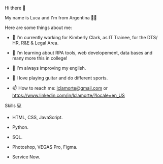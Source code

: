 Hi there 👋

My name is Luca and I'm from Argentina 💙🤍

Here are some things about me:

- 🔭 I’m currently working for Kimberly Clark, as IT Trainee, for the DTS/ HR, R&E & Legal Area.

- 🌱 I’m learning about RPA tools, web developement, data bases and many more this in college!

- 🔧 I'm always improving my english.

- 🎸 I love playing guitar and do different sports.

- 📫 How to reach me: lclamorte@gmail.com or https://www.linkedin.com/in/lclamorte/?locale=en_US

Skills 💻

- HTML, CSS, JavaScript.

- Python.

- SQL.

- Photoshop, VEGAS Pro, Figma.

- Service Now.
